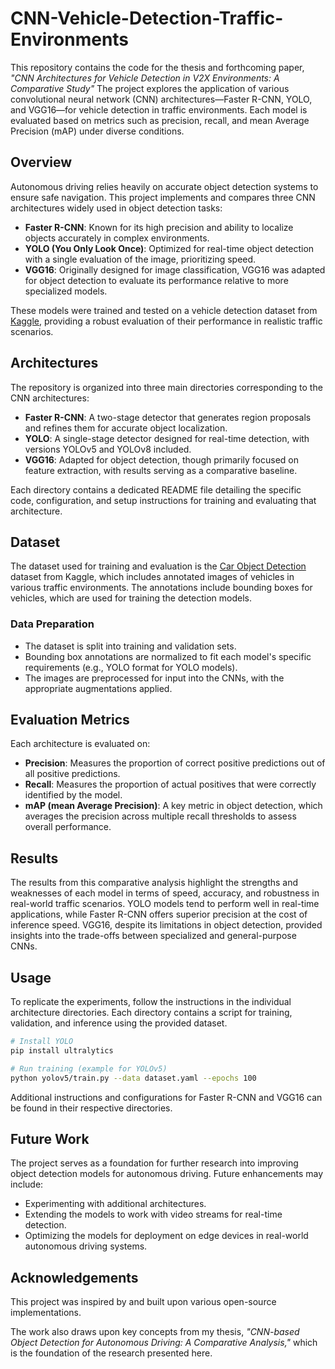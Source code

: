 # CNN-Vehicle-Detection-Traffic-Environments

This repository contains the code for the thesis and forthcoming paper, *"CNN Architectures for Vehicle Detection in V2X Environments: A Comparative Study"* The project explores the application of various convolutional neural network (CNN) architectures—Faster R-CNN, YOLO, and VGG16—for vehicle detection in traffic environments. Each model is evaluated based on metrics such as precision, recall, and mean Average Precision (mAP) under diverse conditions.

## Overview

Autonomous driving relies heavily on accurate object detection systems to ensure safe navigation. This project implements and compares three CNN architectures widely used in object detection tasks:

- **Faster R-CNN**: Known for its high precision and ability to localize objects accurately in complex environments.
- **YOLO (You Only Look Once)**: Optimized for real-time object detection with a single evaluation of the image, prioritizing speed.
- **VGG16**: Originally designed for image classification, VGG16 was adapted for object detection to evaluate its performance relative to more specialized models.

These models were trained and tested on a vehicle detection dataset from [Kaggle](https://www.kaggle.com/datasets/sshikamaru/car-object-detection), providing a robust evaluation of their performance in realistic traffic scenarios.

## Architectures

The repository is organized into three main directories corresponding to the CNN architectures:

- **Faster R-CNN**: A two-stage detector that generates region proposals and refines them for accurate object localization.
- **YOLO**: A single-stage detector designed for real-time detection, with versions YOLOv5 and YOLOv8 included.
- **VGG16**: Adapted for object detection, though primarily focused on feature extraction, with results serving as a comparative baseline.

Each directory contains a dedicated README file detailing the specific code, configuration, and setup instructions for training and evaluating that architecture.

## Dataset

The dataset used for training and evaluation is the [Car Object Detection](https://www.kaggle.com/datasets/sshikamaru/car-object-detection) dataset from Kaggle, which includes annotated images of vehicles in various traffic environments. The annotations include bounding boxes for vehicles, which are used for training the detection models.

### Data Preparation

- The dataset is split into training and validation sets.
- Bounding box annotations are normalized to fit each model's specific requirements (e.g., YOLO format for YOLO models).
- The images are preprocessed for input into the CNNs, with the appropriate augmentations applied.

## Evaluation Metrics

Each architecture is evaluated on:

- **Precision**: Measures the proportion of correct positive predictions out of all positive predictions.
- **Recall**: Measures the proportion of actual positives that were correctly identified by the model.
- **mAP (mean Average Precision)**: A key metric in object detection, which averages the precision across multiple recall thresholds to assess overall performance.

## Results

The results from this comparative analysis highlight the strengths and weaknesses of each model in terms of speed, accuracy, and robustness in real-world traffic scenarios. YOLO models tend to perform well in real-time applications, while Faster R-CNN offers superior precision at the cost of inference speed. VGG16, despite its limitations in object detection, provided insights into the trade-offs between specialized and general-purpose CNNs.

## Usage

To replicate the experiments, follow the instructions in the individual architecture directories. Each directory contains a script for training, validation, and inference using the provided dataset.

```bash
# Install YOLO
pip install ultralytics

# Run training (example for YOLOv5)
python yolov5/train.py --data dataset.yaml --epochs 100
```

Additional instructions and configurations for Faster R-CNN and VGG16 can be found in their respective directories.

## Future Work

The project serves as a foundation for further research into improving object detection models for autonomous driving. Future enhancements may include:

- Experimenting with additional architectures.
- Extending the models to work with video streams for real-time detection.
- Optimizing the models for deployment on edge devices in real-world autonomous driving systems.

## Acknowledgements

This project was inspired by and built upon various open-source implementations.

The work also draws upon key concepts from my thesis, *"CNN-based Object Detection for Autonomous Driving: A Comparative Analysis,"* which is the foundation of the research presented here.
